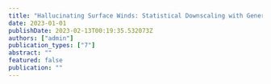 ```yaml
---
title: "Hallucinating Surface Winds: Statistical Downscaling with Generative Adversarial Networks to Convection Permitting Scales"
date: 2023-01-01
publishDate: 2023-02-13T00:19:35.532073Z
authors: ["admin"]
publication_types: ["7"]
abstract: ""
featured: false
publication: ""
---
```


